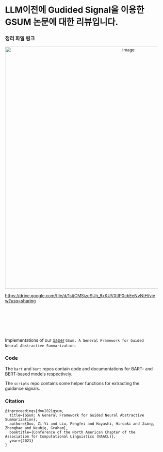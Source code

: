 # LLM이전에 Gudided Signal을 이용한 GSUM 논문에 대한 리뷰입니다.
### 정리 파일 링크
<div align="center">
  <a href="https://drive.google.com/file/d/1stjCMSizcSUh_8xKUVXtlP0cbEeNvNtH/view?usp=sharing">
    <img width="798" alt="image" src="https://github.com/user-attachments/assets/3eabb5b1-8853-46c5-b935-f37572b2e828">
  </a>
</div>

https://drive.google.com/file/d/1stjCMSizcSUh_8xKUVXtlP0cbEeNvNtH/view?usp=sharing

<br><br><br><br><br>




Implementations of our [paper](https://arxiv.org/abs/2010.08014) `GSum: A General Framework for Guided Neural Abstractive Summarization`. 


### Code

The `bart` and `bert` repos contain code and documentations for BART- and BERT-based models respectively.

The `scripts` repo contains some helper functions for extracting the guidance signals.

### Citation

```
@inproceedings{dou2021gsum,
  title={GSum: A General Framework for Guided Neural Abstractive Summarization},
  author={Dou, Zi-Yi and Liu, Pengfei and Hayashi, Hiroaki and Jiang, Zhengbao and Neubig, Graham},
  booktitle={Conference of the North American Chapter of the Association for Computational Linguistics (NAACL)},
  year={2021}
}
```

